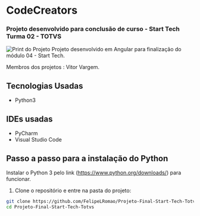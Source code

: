 # CodeCreators
### Projeto desenvolvido para conclusão de curso - Start Tech Turma 02 - TOTVS


![Print do Projeto](https://i.ibb.co/Wgc7wdb/fundoo.png)
Projeto desenvolvido em Angular para finalização do módulo 04 - Start Tech.

Membros dos projetos : Vitor Vargem.
## Tecnologias Usadas
- Python3

## IDEs usadas 
- PyCharm
- Visual Studio Code

## Passo a passo para a instalação do Python
Instalar o Python 3 pelo link (https://www.python.org/downloads/) para funcionar.

1. Clone o repositório e entre na pasta do projeto:
```sh
git clone https://github.com/FelipeLRomao/Projeto-Final-Start-Tech-Totvs.git
cd Projeto-Final-Start-Tech-Totvs
```


